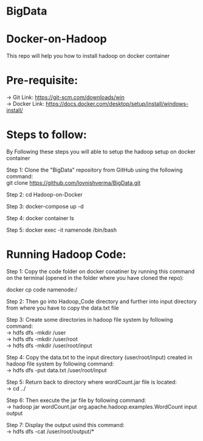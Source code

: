 # BigData
# Docker-on-Hadoop
 This repo will help you how to install hadoop on docker container

# Pre-requisite:
                                                                          
-> Git        Link:  https://git-scm.com/downloads/win                                                                        
-> Docker     Link:  https://docs.docker.com/desktop/setup/install/windows-install/

# Steps to follow:
By Following these steps you will able to setup the hadoop setup on docker container                                    
                                                                                                                      
Step 1: Clone the "BigData" repository from GitHub using the following command:                                   
git clone https://github.com/lovnishverma/BigData.git                                          

Step 2: cd Hadoop-on-Docker

Step 3: 
docker-compose up -d

Step 4: 
docker container ls

Step 5:
docker exec -it namenode /bin/bash

# Running Hadoop Code:

Step 1: Copy the code folder on docker conatiner by running this command on the terminal (opened in the folder where you have cloned the repo):
                                                                                                                                           
docker cp code namenode:/                                                              
                                                                                                                        
Step 2: Then go into Hadoop_Code directory and further into input directory from where you have to copy the data.txt file
                                                                                                                             
Step 3: Create some directories in hadoop file system by following command:                                                 
      -> hdfs dfs -mkdir /user                                                                       
      -> hdfs dfs -mkdir /user/root                                                                                                 
      -> hdfs dfs -mkdir /user/root/input                                                                                        
                                                                                                                                                      
Step 4: Copy the data.txt to the input directory (user/root/input) created in hadoop file system by following command:                   
      -> hdfs dfs -put data.txt /user/root/input                                                                            
                                                                                                                                          
Step 5: Return back to directory where wordCount.jar file is located:                                                    
      -> cd ../
                                                                                                                                                  
Step 6: Then execute the jar file by following command:                                                                        
      -> hadoop jar wordCount.jar org.apache.hadoop.examples.WordCount input output                                               
                                                                                                                                                                   
Step 7: Display the output usind this command:                                                                              
      -> hdfs dfs -cat /user/root/output/*
      
